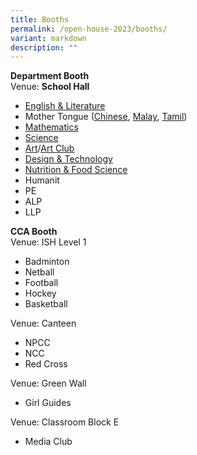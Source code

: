 ```yaml
---
title: Booths
permalink: /open-house-2023/booths/
variant: markdown
description: ""
---
```

**Department Booth** <br>
Venue: **School Hall**
- [English &amp; Literature](https://www.sengkangsec.moe.edu.sg/curriculum/instructional-programme-ip/english-language-and-literature-department/)
- Mother Tongue ([Chinese](https://www.sengkangsec.moe.edu.sg/curriculum/instructional-programme-ip/mother-tongue/chinese-language-unit/), [Malay](https://www.sengkangsec.moe.edu.sg/curriculum/instructional-programme-ip/mother-tongue/malay-language-unit/), [Tamil](https://www.sengkangsec.moe.edu.sg/curriculum/instructional-programme-ip/mother-tongue/tamil-language-unit/))
- [Mathematics](https://www.sengkangsec.moe.edu.sg/curriculum/instructional-programme-ip/mathematics/)
- [Science](https://www.sengkangsec.moe.edu.sg/curriculum/instructional-programme-ip/science/)
- [Art](https://www.sengkangsec.moe.edu.sg/curriculum/instructional-programme-ip/design-and-aesthetics/art-unit/)/[Art Club](https://www.sengkangsec.moe.edu.sg/co-curriculum/co-curricular-activities-cca/clubs-n-societies/art-club/)
- [Design &amp; Technology](https://www.sengkangsec.moe.edu.sg/curriculum/instructional-programme-ip/design-and-aesthetics/design-and-technology-unit/)
- [Nutrition &amp; Food Science](https://www.sengkangsec.moe.edu.sg/curriculum/instructional-programme-ip/design-and-aesthetics/nutrition-and-food-science-unit/)
- Humanit
- PE
- ALP
- LLP
	
**CCA Booth** <br>
Venue: ISH Level 1 <br>
- Badminton
- Netball 
- Football
- Hockey
- Basketball

Venue: Canteen <br>
- NPCC
- NCC
- Red Cross

Venue: Green Wall <br>
- Girl Guides

Venue: Classroom Block E <br>
- Media Club